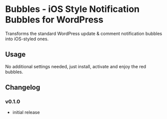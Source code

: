 # Bubbles - iOS Style Notification Bubbles for WordPress

Transforms the standard WordPress update & comment notification bubbles into iOS-styled ones. 

## Usage

No additional settings needed, just install, activate and enjoy the red bubbles. 

## Changelog

### v0.1.0
- initial release